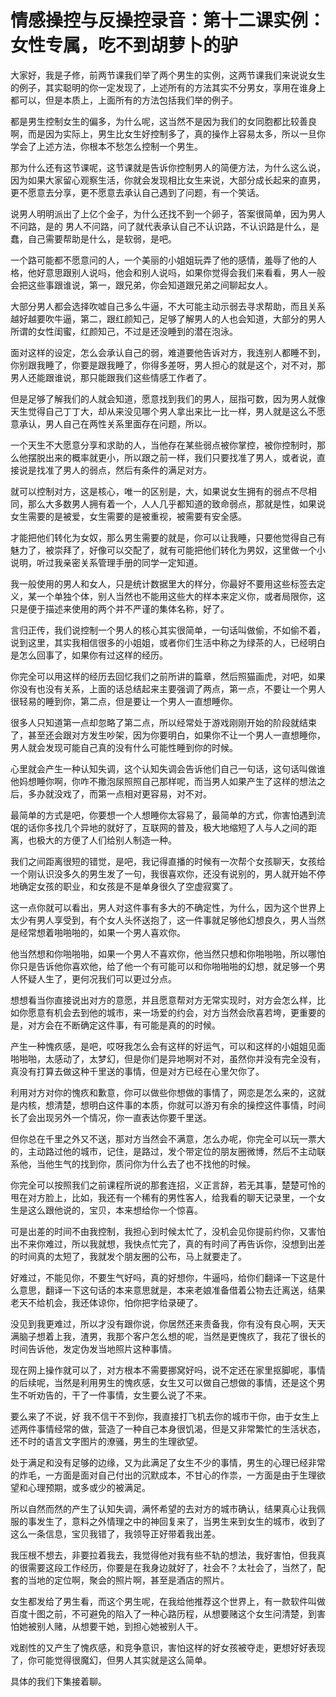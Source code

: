# 情感操控与反操控录音：第十二课实例：女性专属，吃不到胡萝卜的驴

大家好，我是子修，前两节课我们举了两个男生的实例，这两节课我们来说说女生的例子，其实聪明的你一定发现了，上述所有的方法其实不分男女，享用在谁身上都可以，但是本质上，上面所有的方法包括我们举的例子。

都是男生控制女生的偏多，为什么呢，这当然不是因为我们的女同胞都比较善良啊，而是因为实际上，男生比女生好控制多了，真的操作上容易太多，所以一旦你学会了上述方法，你根本不愁怎么控制一个男生。

那为什么还有这节课呢，这节课就是告诉你控制男人的简便方法，为什么这么说，因为如果大家留心观察生活，你就会发现相比女生来说，大部分成长起来的直男，更不愿意去分享，更不愿意去承认自己遇到了问题，有一个笑话。

说男人明明派出了上亿个金子，为什么还找不到一个卵子，答案很简单，因为男人不问路，是的 男人不问路，问了就代表承认自己不认识路，不认识路是什么，是蠢，自己需要帮助是什么，是软弱，是吧。

一个路可能都不愿意问的人，一个美丽的小姐姐玩弄了他的感情，羞辱了他的人格，他好意思跟别人说吗，他会和别人说吗，如果你觉得会我们来看看，男人一般会把这些事跟谁说，第一，跟兄弟，你会知道跟兄弟之间聊起女人。

大部分男人都会选择吹嘘自己多么牛逼，不大可能主动示弱去寻求帮助，而且关系越好越要吹牛逼，第二，跟红颜知己，足够了解男人的人也会知道，大部分的男人所谓的女性闺蜜，红颜知己，不过是还没睡到的潜在泡泳。

面对这样的设定，怎么会承认自己的弱，难道要他告诉对方，我连别人都睡不到，你别跟我睡了，你要是跟我睡了，你得多差呀，男人担心的就是这个，对不对，那男人还能跟谁说，那只能跟我们这些情感工作者了。

但是足够了解我们的人就会知道，愿意找到我们的男人，屈指可数，因为男人就像天生觉得自己丁丁大，却从来没见哪个男人拿出来比一比一样，男人就是这么不愿意承认，男人自己在两性关系里面存在问题，所以。

一个天生不大愿意分享和求助的人，当他存在某些弱点被你掌控，被你控制时，那么他摆脱出来的概率就更小，所以跟之前一样，我们只要找准了男人，或者说，直接说是找准了男人的弱点，然后有条件的满足对方。

就可以控制对方，这是核心，唯一的区别是，大，如果说女生拥有的弱点不尽相同，那么大多数男人拥有着一个，人人几乎都知道的致命弱点，那就是性，如果说女生需要的是被爱，女生需要的是被重视，被需要有安全感。

才能把他们转化为女奴，那么男生需要的就是，你可以让我睡，只要他觉得自己有魅力了，被崇拜了，好像可以交配了，就有可能把他们转化为男奴，这里做一个小说明，听过我亲密关系管理手册的同学一定知道。

我一般使用的男人和女人，只是统计数据里大的样分，你最好不要用这些标签去定义，某一个单独个体，别人当然也不能用这些大的样本来定义你，或者局限你，这只是便于描述来使用的两个并不严谨的集体名称，好了。

言归正传，我们说控制一个男人的核心其实很简单，一句话叫做偷，不如偷不着，说到这里，其实我相信很多的小姐姐，或者你们生活中称之为绿茶的人，已经明白是怎么回事了，如果你有过这样的经历。

你完全可以用这样的经历去回忆我们之前所讲的篇章，然后照猫画虎，对吧，如果你没有也没有关系，上面的话总结起来主要强调了两点，第一点，不要让一个男人很轻易的睡到你，第二点，但是要让一个男人一直想睡你。

很多人只知道第一点却忽略了第二点，所以经常处于游戏刚刚开始的阶段就结束了，甚至还会跟对方发生吵架，因为你要明白，如果你不让一个男人一直想睡你，男人就会发现可能自己真的没有什么可能性睡到你的时候。

心里就会产生一种认知失调，这个认知失调会告诉他们自己一句话，这句话叫做谁他妈想睡你啊，你咋不撒泡尿照照自己那样呢，而当男人如果产生了这样的想法之后，多办就没戏了，而第一点相对更容易，对不对。

最简单的方式是吧，你要想一个人想睡你太容易了，最简单的方式，你害怕遇到流氓的话你多找几个异地的就好了，互联网的普及，极大地缩短了人与人之间的距离，也极大的方便了人们给别人制造一种。

我们之间距离很短的错觉，是吧，我记得直播的时候有一次帮个女孩聊天，女孩给一个刚认识没多久的男生发了一句，我很喜欢你，还没有说别的，男人就开始不停地确定女孩的职业，和女孩是不是单身很久了空虚寂寞了。

这一点你就可以看出，男人对这件事有多大的不确定性，为什么，因为这个世界上太少有男人享受到，有个女人头怀送抱了，这一件事就足够他幻想良久，男人当然是经常想着啪啪啪的，如果一个男人喜欢你。

他当然想和你啪啪啪，如果一个男人不喜欢你，他当然只想和你啪啪啪，所以哪怕你只是告诉他你喜欢他，给了他一个有可能可以和你啪啪啪的幻想，就足够一个男人怀疑人生了，更何况我们可以更过分点。

想想看当你直接说出对方的意愿，并且愿意帮对方无常实现时，对方会怎么样，比如你愿意有机会去到他的城市，来一场爱的约会，对方当然会欣喜若垮，更重要的是，对方会在不断确定这件事，有可能是真的的时候。

产生一种愧疚感，是吧，哎呀我怎么会有这样的好运气，可以和这样的小姐姐见面啪啪啪，太感动了，太梦幻，但是你们是异地啊对不对，虽然你并没有完全没有，真没有打算去做这种千里送的事情，但是对方已经在心里欠你了。

利用对方对你的愧疚和歉意，你可以做些你想做的事情了，网恋是怎么来的，这就是内核，想清楚，想明白这件事的本质，你就可以游刃有余的操控这件事情，时间长了会出现另外一个情况，你一直表达你要千里送。

但你总在千里之外又不送，那对方当然会不满意，怎么办呢，你完全可以玩一票大的，主动路过他的城市，记住，是路过，发个带定位的朋友圈微博，然后不主动联系他，当他生气的找到你，质问你为什么去了也不找他的时候。

你完全可以按照我们之前课程所说的那套连招，义正言辞，若无其事，楚楚可怜的甩在对方脸上，比如，我还有一个稀有的男性客人，给我看的聊天记录里，一个女生是这么跟他说的，宝贝，本来想给你一个惊喜。

可是出差的时间不由我控制，我担心到时候太忙了，没机会见你提前约你，又害怕出不来你难过，所以我就想，我快点忙完了，真的有时间了再告诉你，没想到出差的时间真的太短了，我就发个朋友圈的公布，马上就要走了。

好难过，不能见你，不要生气好吗，真的好想你，牛逼吗，给你们翻译一下这是什么意思，翻译一下这句话的本来意思就是，本来老娘准备借着公物去迁离送，结果老天不给机会，我还体谅你，怕你把字给录硬了。

没见到我更难过，所以才没有跟你说，你居然还来责备我，你有没有良心啊，天天满脑子想着上我，渣男，我那个客户怎么想的呢，当然是更愧疚了，我花了很长的时间告诉他，发定伪发当地照片这种事情。

现在网上操作就可以了，对方根本不需要挪窝好吗，说不定还在家里抠脚呢，事情的后续呢，当然是利用男生的愧疚感，女生又可以做自己想做的事情，还是这个男生不听劝告的，干了一件事情，女生要么说了不来。

要么来了不说，好 我不信干不到你，我直接打飞机去你的城市干你，由于女生上述两件事情经常的做，营造了一种自己本身很饥渴，但是又非常繁忙的生活状态，还不时的语言文字图片的潦骚，男生的生理欲望。

处于满足和没有足够的边缘，又为此满足了女生不少的事情，男生的心理已经非常的炸毛，一方面是面对自己付出的沉默成本，不甘心的作祟，一方面是由于生理欲望和心理预期，或多或少的被满足。

所以自然而然的产生了认知失调，满怀希望的去对方的城市确认，结果真心让我佩服的事发生了，意料之外情理之中的神回复来了，当男生来到女生的城市，收到了这么一条信息，宝贝我错了，我领导正好带着我出差。

我压根不想去，非要拉着我去，我觉得他对我有些不轨的想法，我好害怕，但我真的很需要这段工作经历，你要是在我身边就好了，社会不？太社会了，当然了，配套的当地的定位啊，聚会的照片啊，甚至是酒店的照片。

女生都发给了男生看，而这个男生呢，在我给他推荐这个世界上，有一款软件叫做百度十图之前，不可避免的陷入了一种心路历程，从想要赌这个女生问清楚，到害怕她被别人赌，从想要干她，到担心她被别人干。

戏剧性的又产生了愧疚感，和竞争意识，害怕这样的好女孩被夺走，更想好好表现了，你可能觉得很魔幻，但男人其实就是这么简单。

具体的我们下集接着聊。